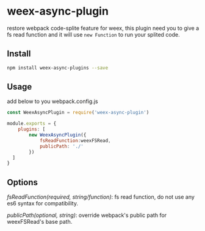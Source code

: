 # weex-async-plugin

restore webpack code-splite feature for weex, this plugin need you to give a fs read function and it will use 
`new Function` to run your splited code.

## Install

```bash
npm install weex-async-plugins --save
```

## Usage

add below to you webpack.config.js
```js
const WeexAsyncPlugin = require('weex-async-plugin')

module.exports = {
    plugins: [
        new WeexAsyncPlugin({
            fsReadFunction:weexFSRead,
            publicPath: './'
        })
  ]
}
```

## Options

*fsReadFunction(required, string/function)*: fs read function, do not use any es6 syntax for compatibility.

*publicPath(optional, string)*: override webpack's public path for weexFSRead's base path.